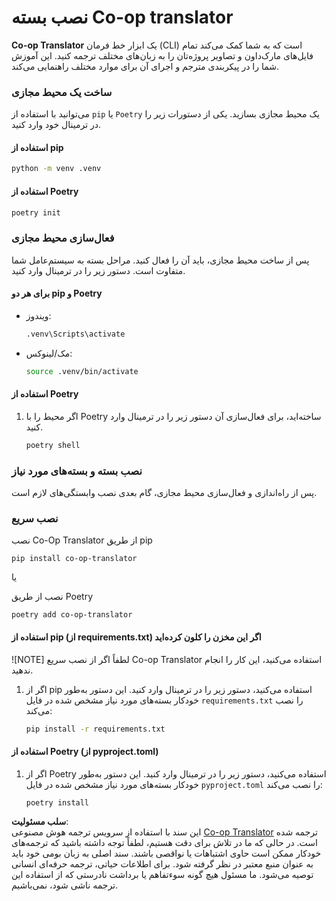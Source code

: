 <!--
CO_OP_TRANSLATOR_METADATA:
{
  "original_hash": "b6d85d887d2664539a438dae5d0dfa50",
  "translation_date": "2025-06-12T18:31:28+00:00",
  "source_file": "getting_started/command-line-guide/install-package.md",
  "language_code": "fa"
}
-->
# نصب بسته Co-op translator

**Co-op Translator** یک ابزار خط فرمان (CLI) است که به شما کمک می‌کند تمام فایل‌های مارک‌داون و تصاویر پروژه‌تان را به زبان‌های مختلف ترجمه کنید. این آموزش شما را در پیکربندی مترجم و اجرای آن برای موارد مختلف راهنمایی می‌کند.

### ساخت یک محیط مجازی

می‌توانید با استفاده از `pip` یا `Poetry` یک محیط مجازی بسازید. یکی از دستورات زیر را در ترمینال خود وارد کنید.

#### استفاده از pip

```bash
python -m venv .venv
```

#### استفاده از Poetry

```bash
poetry init
```

### فعال‌سازی محیط مجازی

پس از ساخت محیط مجازی، باید آن را فعال کنید. مراحل بسته به سیستم‌عامل شما متفاوت است. دستور زیر را در ترمینال وارد کنید.

#### برای هر دو pip و Poetry

- ویندوز:

    ```bash
    .venv\Scripts\activate
    ```

- مک/لینوکس:

    ```bash
    source .venv/bin/activate
    ```

#### استفاده از Poetry

1. اگر محیط را با Poetry ساخته‌اید، برای فعال‌سازی آن دستور زیر را در ترمینال وارد کنید.

    ```bash
    poetry shell
    ```

### نصب بسته و بسته‌های مورد نیاز

پس از راه‌اندازی و فعال‌سازی محیط مجازی، گام بعدی نصب وابستگی‌های لازم است.

### نصب سریع

نصب Co-Op Translator از طریق pip

```
pip install co-op-translator
```
یا

نصب از طریق Poetry
```
poetry add co-op-translator
```

#### استفاده از pip (از requirements.txt) اگر این مخزن را کلون کرده‌اید

![NOTE] لطفاً اگر از نصب سریع Co-op Translator استفاده می‌کنید، این کار را انجام ندهید.

1. اگر از pip استفاده می‌کنید، دستور زیر را در ترمینال وارد کنید. این دستور به‌طور خودکار بسته‌های مورد نیاز مشخص شده در فایل `requirements.txt` را نصب می‌کند:

    ```bash
    pip install -r requirements.txt
    ```

#### استفاده از Poetry (از pyproject.toml)

1. اگر از Poetry استفاده می‌کنید، دستور زیر را در ترمینال وارد کنید. این دستور به‌طور خودکار بسته‌های مورد نیاز مشخص شده در فایل `pyproject.toml` را نصب می‌کند:

    ```bash
    poetry install
    ```

**سلب مسئولیت**:  
این سند با استفاده از سرویس ترجمه هوش مصنوعی [Co-op Translator](https://github.com/Azure/co-op-translator) ترجمه شده است. در حالی که ما در تلاش برای دقت هستیم، لطفاً توجه داشته باشید که ترجمه‌های خودکار ممکن است حاوی اشتباهات یا نواقصی باشند. سند اصلی به زبان بومی خود باید به عنوان منبع معتبر در نظر گرفته شود. برای اطلاعات حیاتی، ترجمه حرفه‌ای انسانی توصیه می‌شود. ما مسئول هیچ گونه سوءتفاهم یا برداشت نادرستی که از استفاده این ترجمه ناشی شود، نمی‌باشیم.